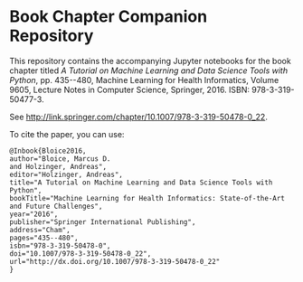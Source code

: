 # Book Chapter Companion Repository
This repository contains the accompanying Jupyter notebooks for the book chapter titled *A Tutorial on Machine Learning and Data Science Tools with Python*, pp. 435--480, Machine Learning for Health Informatics, Volume 9605, Lecture Notes in Computer Science, Springer, 2016. ISBN: 978-3-319-50477-3.

See <http://link.springer.com/chapter/10.1007/978-3-319-50478-0_22>. 

To cite the paper, you can use:

```
@Inbook{Bloice2016,
author="Bloice, Marcus D.
and Holzinger, Andreas",
editor="Holzinger, Andreas",
title="A Tutorial on Machine Learning and Data Science Tools with Python",
bookTitle="Machine Learning for Health Informatics: State-of-the-Art and Future Challenges",
year="2016",
publisher="Springer International Publishing",
address="Cham",
pages="435--480",
isbn="978-3-319-50478-0",
doi="10.1007/978-3-319-50478-0_22",
url="http://dx.doi.org/10.1007/978-3-319-50478-0_22"
}
```
